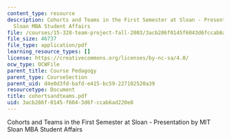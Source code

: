```yaml
---
content_type: resource
description: Cohorts and Teams in the First Semester at Sloan - Presentation by MIT
  Sloan MBA Student Affairs
file: /courses/15-328-team-project-fall-2003/3acb286f0145f6043d6fccab6ad220e8_cohortsandteams.pdf
file_size: 46737
file_type: application/pdf
learning_resource_types: []
license: https://creativecommons.org/licenses/by-nc-sa/4.0/
ocw_type: OCWFile
parent_title: Course Pedagogy
parent_type: CourseSection
parent_uid: d4e0d3fd-bafd-e415-bc59-227102520a39
resourcetype: Document
title: cohortsandteams.pdf
uid: 3acb286f-0145-f604-3d6f-ccab6ad220e8
---
```

Cohorts and Teams in the First Semester at Sloan - Presentation by MIT Sloan MBA Student Affairs